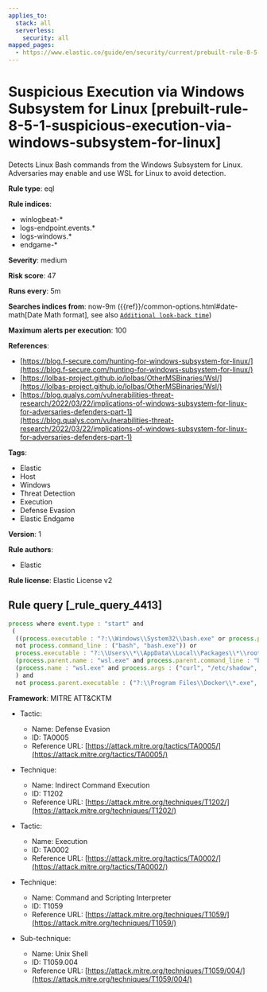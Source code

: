 ```yaml
---
applies_to:
  stack: all
  serverless:
    security: all
mapped_pages:
  - https://www.elastic.co/guide/en/security/current/prebuilt-rule-8-5-1-suspicious-execution-via-windows-subsystem-for-linux.html
---
```


# Suspicious Execution via Windows Subsystem for Linux [prebuilt-rule-8-5-1-suspicious-execution-via-windows-subsystem-for-linux]

Detects Linux Bash commands from the Windows Subsystem for Linux. Adversaries may enable and use WSL for Linux to avoid detection.

**Rule type**: eql

**Rule indices**:

* winlogbeat-*
* logs-endpoint.events.*
* logs-windows.*
* endgame-*

**Severity**: medium

**Risk score**: 47

**Runs every**: 5m

**Searches indices from**: now-9m ({{ref}}/common-options.html#date-math[Date Math format], see also [`Additional look-back time`](docs-content://solutions/security/detect-and-alert/create-detection-rule.md#rule-schedule))

**Maximum alerts per execution**: 100

**References**:

* [https://blog.f-secure.com/hunting-for-windows-subsystem-for-linux/](https://blog.f-secure.com/hunting-for-windows-subsystem-for-linux/)
* [https://lolbas-project.github.io/lolbas/OtherMSBinaries/Wsl/](https://lolbas-project.github.io/lolbas/OtherMSBinaries/Wsl/)
* [https://blog.qualys.com/vulnerabilities-threat-research/2022/03/22/implications-of-windows-subsystem-for-linux-for-adversaries-defenders-part-1](https://blog.qualys.com/vulnerabilities-threat-research/2022/03/22/implications-of-windows-subsystem-for-linux-for-adversaries-defenders-part-1)

**Tags**:

* Elastic
* Host
* Windows
* Threat Detection
* Execution
* Defense Evasion
* Elastic Endgame

**Version**: 1

**Rule authors**:

* Elastic

**Rule license**: Elastic License v2

## Rule query [_rule_query_4413]

```js
process where event.type : "start" and
 (
  ((process.executable : "?:\\Windows\\System32\\bash.exe" or process.pe.original_file_name == "Bash.exe") and
  not process.command_line : ("bash", "bash.exe")) or
  process.executable : "?:\\Users\\*\\AppData\\Local\\Packages\\*\\rootfs\\usr\\bin\\bash" or
  (process.parent.name : "wsl.exe" and process.parent.command_line : "bash*" and not process.name : "wslhost.exe") or
  (process.name : "wsl.exe" and process.args : ("curl", "/etc/shadow", "/etc/passwd", "cat","--system", "root", "-e", "--exec", "bash", "/mnt/c/*"))
  ) and
  not process.parent.executable : ("?:\\Program Files\\Docker\\*.exe", "?:\\Program Files (x86)\\Docker\\*.exe")
```

**Framework**: MITRE ATT&CKTM

* Tactic:

    * Name: Defense Evasion
    * ID: TA0005
    * Reference URL: [https://attack.mitre.org/tactics/TA0005/](https://attack.mitre.org/tactics/TA0005/)

* Technique:

    * Name: Indirect Command Execution
    * ID: T1202
    * Reference URL: [https://attack.mitre.org/techniques/T1202/](https://attack.mitre.org/techniques/T1202/)

* Tactic:

    * Name: Execution
    * ID: TA0002
    * Reference URL: [https://attack.mitre.org/tactics/TA0002/](https://attack.mitre.org/tactics/TA0002/)

* Technique:

    * Name: Command and Scripting Interpreter
    * ID: T1059
    * Reference URL: [https://attack.mitre.org/techniques/T1059/](https://attack.mitre.org/techniques/T1059/)

* Sub-technique:

    * Name: Unix Shell
    * ID: T1059.004
    * Reference URL: [https://attack.mitre.org/techniques/T1059/004/](https://attack.mitre.org/techniques/T1059/004/)



